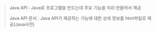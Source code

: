 >
>Java API : Java로 프로그램을 만드는데 주요 기능을 미리 만들어서 제공
>
>Java API 문서 : Java API가 제공하는 기능에 대한 상세 정보를 html파일로 제공(Java사전)
